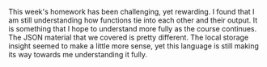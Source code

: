 This week's homework has been challenging, yet rewarding. I found that I am still understanding how functions tie into each other
and their output. It is something that I hope to understand more fully as the course continues. The JSON material that we covered is
pretty different. The local storage insight seemed to make a little more sense, yet this language is still making its way towards
me understanding it fully. 
